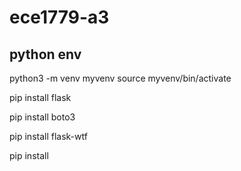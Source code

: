 # ece1779-a3

## python env
python3 -m venv myvenv
source myvenv/bin/activate

pip install flask

pip install boto3

pip install flask-wtf

pip install 